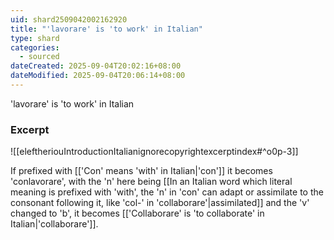 ```yaml
---
uid: shard2509042002162920
title: "'lavorare' is 'to work' in Italian"
type: shard
categories:
  - sourced
dateCreated: 2025-09-04T20:02:16+08:00
dateModified: 2025-09-04T20:06:14+08:00
---
```

'lavorare' is 'to work' in Italian
### Excerpt
![[eleftheriouIntroductionItalianignorecopyrightexcerptindex#^o0p-3]]

If prefixed with [['Con' means 'with' in Italian|'con']] it becomes 'conlavorare', with the 'n' here being [[In an Italian word which literal meaning is prefixed with 'with', the 'n' in 'con' can adapt or assimilate to the consonant following it, like 'col-' in 'collaborare'|assimilated]] and the 'v' changed to 'b', it becomes [['Collaborare' is 'to collaborate' in Italian|'collaborare']]. 